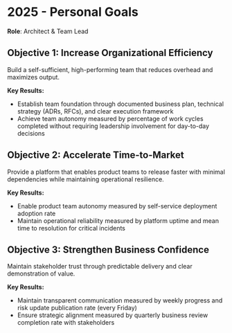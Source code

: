 # 2025 - Personal Goals

**Role**: Architect & Team Lead

## Objective 1: Increase Organizational Efficiency

Build a self-sufficient, high-performing team that reduces overhead and maximizes output.

**Key Results:**

- Establish team foundation through documented business plan, technical strategy (ADRs, RFCs), and clear execution framework
- Achieve team autonomy measured by percentage of work cycles completed without requiring leadership involvement for day-to-day decisions

## Objective 2: Accelerate Time-to-Market

Provide a platform that enables product teams to release faster with minimal dependencies while maintaining operational resilience.

**Key Results:**

- Enable product team autonomy measured by self-service deployment adoption rate
- Maintain operational reliability measured by platform uptime and mean time to resolution for critical incidents

## Objective 3: Strengthen Business Confidence

Maintain stakeholder trust through predictable delivery and clear demonstration of value.

**Key Results:**

- Maintain transparent communication measured by weekly progress and risk update publication rate (every Friday)
- Ensure strategic alignment measured by quarterly business review completion rate with stakeholders
